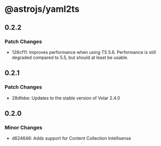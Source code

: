 # @astrojs/yaml2ts

## 0.2.2

### Patch Changes

- 128cf11: Improves performance when using TS 5.6. Performance is still degraded compared to 5.5, but should at least be usable.

## 0.2.1

### Patch Changes

- 28dfebe: Updates to the stable version of Volar 2.4.0

## 0.2.0

### Minor Changes

- d624646: Adds support for Content Collection Intellisense
